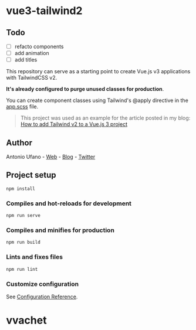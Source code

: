 # vue3-tailwind2
## Todo
- [ ] refacto components
- [ ] add animation
- [ ] add titles

This repository can serve as a starting point to create Vue.js v3 applications with TailwindCSS v2.

**It's already configured to purge unused classes for production**.

You can create component classes using Tailwind's @apply directive in the [app.scss](./src/assets/css/app.scss) file.

> This project was used as an example for the article posted in my blog: [How to add Tailwind v2 to a Vue.js 3 project](https://antonioufano.com/articles/how-to-add-tailwind-v2-to-a-vuejs-3-project)

## Author

Antonio Ufano - [Web](https://antonioufano.com) - [Blog](https://antonioufano.com/blog) - [Twitter](https://twitter.com/uf4no)

## Project setup

```
npm install
```

### Compiles and hot-reloads for development

```
npm run serve
```

### Compiles and minifies for production

```
npm run build
```

### Lints and fixes files

```
npm run lint
```

### Customize configuration

See [Configuration Reference](https://cli.vuejs.org/config/).
# vvachet
